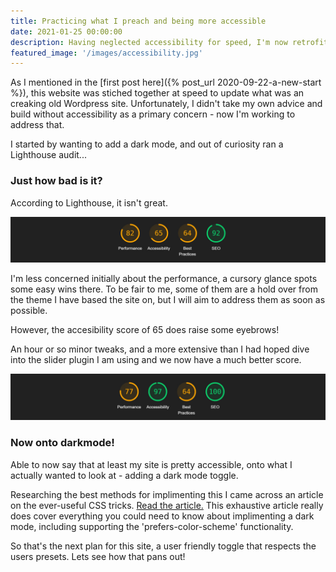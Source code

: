 ```yaml
---
title: Practicing what I preach and being more accessible
date: 2021-01-25 00:00:00
description: Having neglected accessibility for speed, I'm now retrofitting enhancements to this site, but first lets address my terrible lighthouse score
featured_image: '/images/accessibility.jpg'
---
```


As I mentioned in the [first post here]({% post_url 2020-09-22-a-new-start %}), this website was stiched together at speed to update what was an creaking old Wordpress site. Unfortunately, I didn't take my own advice and build without accessibility as a primary concern - now I'm working to address that. 

I started by wanting to add a dark mode, and out of curiosity ran a Lighthouse audit... 

### Just how bad is it? 
According to Lighthouse, it isn't great. 

![Poor Initial Lighthouse score](/images/initial-lighthouse.jpg)

I'm less concerned initially about the performance, a cursory glance spots some easy wins there. To be fair to me, some of them are a hold over from the theme I have based the site on, but I will aim to address them as soon as possible.

However, the accesibility score of 65 does raise some eyebrows!

An hour or so minor tweaks, and a more extensive than I had hoped dive into the slider plugin I am using and we now have a much better score. 

![Lighthouse accessibilty score improved to 97](/images/lighthouse-2.jpg)


### Now onto darkmode!
Able to now say that at least my site is pretty accessible, onto what I actually wanted to look at - adding a dark mode toggle. 

Researching the best methods for implimenting this I came across an article on the ever-useful CSS tricks. [Read the article.](https://css-tricks.com/a-complete-guide-to-dark-mode-on-the-web/) This exhaustive article really does cover everything you could need to know about implimenting a dark mode, including supporting the 'prefers-color-scheme' functionality.

So that's the next plan for this site, a user friendly toggle that respects the users presets. Lets see how that pans out!

